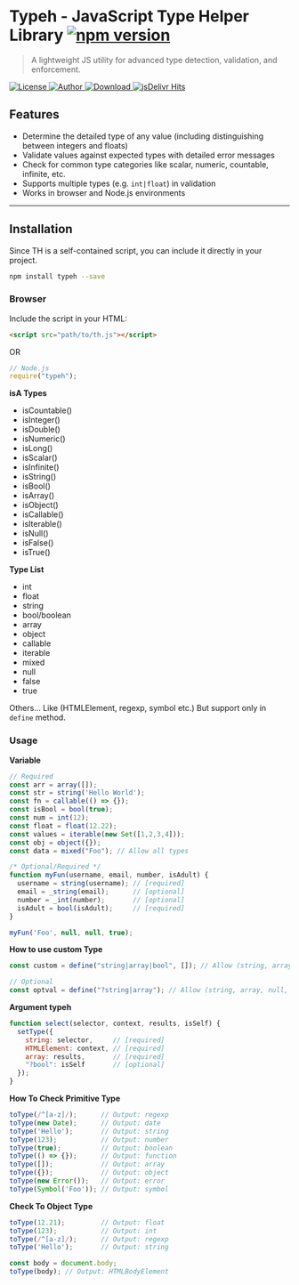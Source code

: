 # Typeh - JavaScript Type Helper Library [![npm version](https://img.shields.io/npm/v/typeh?style=flat-square)](https://www.npmjs.com/package/typeh)


> A lightweight JS utility for advanced type detection, validation, and enforcement.


<a href="https://github.com/jqrony/typeh/blob/main/LICENSE">
  <img src="https://img.shields.io/github/license/jqrony/typeh?style=flat-square&color=blue" alt="License">
</a>
<a href="https://github.com/indianmodassir">
  <img src="https://img.shields.io/badge/Author-Indian%20Modassir-blue?style=flat-square" alt="Author">
</a>
<a href="https://www.npmjs.com/package/typeh">
  <img src="https://img.shields.io/npm/dm/typeh?color=blue&style=flat-square" alt="Download">
</a>
<a href="https://www.jsdelivr.com/package/npm/typeh">
  <img src="https://img.shields.io/jsdelivr/npm/hm/typeh?style=flat-square" alt="jsDelivr Hits">
</a>


## Features

- Determine the detailed type of any value (including distinguishing between integers and floats)
- Validate values against expected types with detailed error messages
- Check for common type categories like scalar, numeric, countable, infinite, etc.
- Supports multiple types (e.g. `int|float`) in validation
- Works in browser and Node.js environments

---

## Installation

Since TH is a self-contained script, you can include it directly in your project.

```bash
npm install typeh --save
```

### Browser

Include the script in your HTML:

```html
<script src="path/to/th.js"></script>
```

OR

```js
// Node.js
require("typeh");
```

**isA Types**

- isCountable()
- isInteger()
- isDouble()
- isNumeric()
- isLong()
- isScalar()
- isInfinite()
- isString()
- isBool()
- isArray()
- isObject()
- isCallable()
- isIterable()
- isNull()
- isFalse()
- isTrue()

**Type List**
- int
- float
- string
- bool/boolean
- array
- object
- callable
- iterable
- mixed
- null
- false
- true

Others... Like (HTMLElement, regexp, symbol etc.) But support only in `define` method.

### Usage

**Variable**

```js
// Required
const arr = array([]);
const str = string('Hello World');
const fn = callable(() => {});
const isBool = bool(true);
const num = int(12);
const float = float(12.22);
const values = iterable(new Set([1,2,3,4]));
const obj = object({});
const data = mixed("Foo"); // Allow all types

/* Optional/Required */
function myFun(username, email, number, isAdult) {
  username = string(username); // [required]
  email = _string(email);      // [optional]
  number = _int(number);       // [optional]
  isAdult = bool(isAdult);     // [required]
}

myFun('Foo', null, null, true);
```

**How to use custom Type**
```js
const custom = define("string|array|bool", []); // Allow (string, array, boolean) only

// Optional
const optval = define("?string|array"); // Allow (string, array, null, undefined)
```

**Argument typeh**

```js
function select(selector, context, results, isSelf) {
  setType({
    string: selector,     // [required]
    HTMLElement: context, // [required]
    array: results,       // [required]
    "?bool": isSelf       // [optional]
  });
}
```

**How To Check Primitive Type**

```js
toType(/^[a-z]/);      // Output: regexp
toType(new Date);      // Output: date
toType('Hello');       // Output: string
toType(123);           // Output: number
toType(true);          // Output: boolean
toType(() => {});      // Output: function
toType([]);            // Output: array
toType({});            // Output: object
toType(new Error());   // Output: error
toType(Symbol('Foo')); // Output: symbol
```

**Check To Object Type**
```js
toType(12.21);         // Output: float
toType(123);           // Output: int
toType(/^[a-z]/);      // Output: regexp
toType('Hello');       // Output: string

const body = document.body;
toType(body); // Output: HTMLBodyElement
```